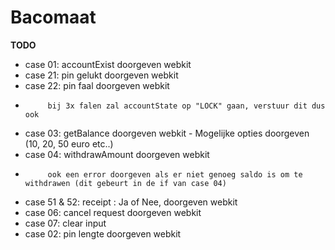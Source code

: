 # Bacomaat
**TODO**
 - case 01: accountExist doorgeven webkit
 - case 21: pin gelukt doorgeven webkit
 - case 22: pin faal doorgeven webkit
 -          bij 3x falen zal accountState op "LOCK" gaan, verstuur dit dus ook
 - case 03: getBalance doorgeven webkit - Mogelijke opties doorgeven (10, 20, 50 euro etc..)
 - case 04: withdrawAmount doorgeven webkit
 -          ook een error doorgeven als er niet genoeg saldo is om te withdrawen (dit gebeurt in de if van case 04)
 - case 51 & 52: receipt : Ja of Nee, doorgeven webkit
 - case 06: cancel request doorgeven webkit
 - case 07: clear input
 - case 02: pin lengte doorgeven webkit
